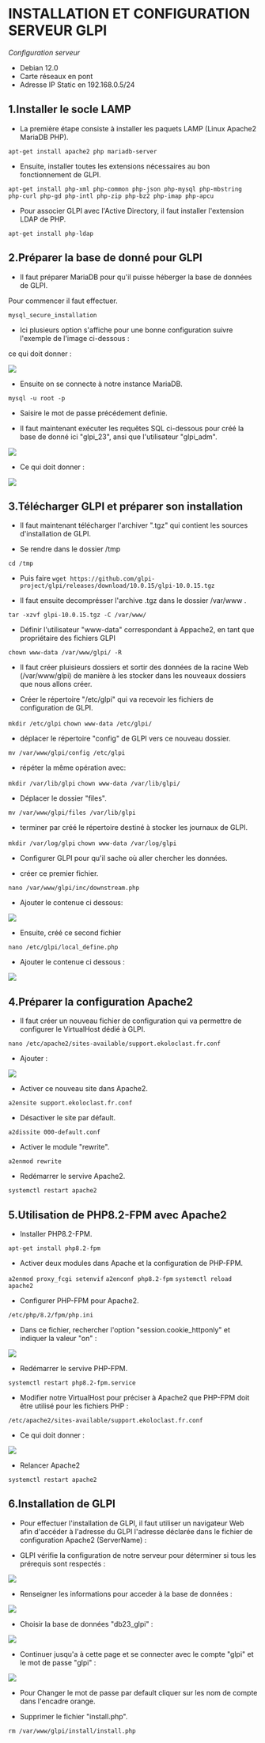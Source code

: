 # INSTALLATION ET CONFIGURATION SERVEUR GLPI
    
*Configuration serveur*
    
- Debian 12.0
- Carte réseaux en pont 
- Adresse IP Static en 192.168.0.5/24
    

## 1.Installer le socle LAMP
    
- La première étape consiste à installer les paquets LAMP (Linux Apache2 MariaDB PHP).
    
```apt-get install apache2 php mariadb-server```
    
    
- Ensuite, installer toutes les extensions nécessaires au bon fonctionnement de GLPI.
    
```apt-get install php-xml php-common php-json php-mysql php-mbstring php-curl php-gd php-intl php-zip php-bz2 php-imap php-apcu```
    
    
- Pour associer GLPI avec l'Active Directory, il faut installer l'extension LDAP de PHP.
    
```apt-get install php-ldap```
    
    
    
## 2.Préparer la base de donné pour GLPI
    
- Il faut préparer MariaDB pour qu'il puisse héberger la base de données de GLPI.
    
Pour commencer il faut effectuer.
    
```mysql_secure_installation```
    
- Ici plusieurs option s'affiche pour une bonne configuration suivre l'exemple de l'image ci-dessous :
    
ce qui doit donner :
    
![](https://github.com/WildCodeSchool/TSSR-2402-P3-G3-BuildYourInfra-Ekoloclast/blob/main/S11/Ressources%20Install%20et%20configuration%20GLPI/Securiser-MariaDB-pour-GLPI.png)
    
- Ensuite on se connecte à notre instance MariaDB.
    
```mysql -u root -p```
   
- Saisire le mot de passe précédement definie.
    
- Il faut maintenant exécuter les requêtes SQL ci-dessous pour créé la base de donné ici "glpi_23", ansi que l'utilisateur "glpi_adm".
    
![](https://github.com/WildCodeSchool/TSSR-2402-P3-G3-BuildYourInfra-Ekoloclast/blob/main/S11/Ressources%20Install%20et%20configuration%20GLPI/base_de_donner.png)
    
- Ce qui doit donner :
    
![](https://github.com/WildCodeSchool/TSSR-2402-P3-G3-BuildYourInfra-Ekoloclast/blob/main/S11/Ressources%20Install%20et%20configuration%20GLPI/Creer-base-de-donnees-GLPI.png)
    
    
## 3.Télécharger GLPI et préparer son installation
    
- Il faut maintenant télécharger l'archiver ".tgz" qui contient les sources d'installation de GLPI.
    
- Se rendre dans le dossier /tmp
    
```cd /tmp```
    
- Puis faire
```wget https://github.com/glpi-project/glpi/releases/download/10.0.15/glpi-10.0.15.tgz```
    
- Il faut ensuite decomprésser l'archive .tgz dans le dossier /var/www .
    
```tar -xzvf glpi-10.0.15.tgz -C /var/www/```
    
- Définir l'utilisateur "www-data" correspondant à Appache2, en tant que propriétaire des fichiers GLPI
    
```chown www-data /var/www/glpi/ -R```
    
- Il faut créer pluisieurs dossiers et sortir des données de la racine Web (/var/www/glpi) de manière à les stocker dans les nouveaux dossiers que nous allons créer.
    
- Créer le répertoire "/etc/glpi" qui va recevoir les fichiers de configuration de GLPI.
    
```mkdir /etc/glpi```
```chown www-data /etc/glpi/```
    
- déplacer le répertoire "config" de GLPI vers ce nouveau dossier.
    
```mv /var/www/glpi/config /etc/glpi```
    
- répéter la même opération avec:
    
```mkdir /var/lib/glpi```
```chown www-data /var/lib/glpi/```
    
- Déplacer le dossier "files".
    
```mv /var/www/glpi/files /var/lib/glpi```
    
- terminer par créé le répertoire destiné à stocker les journaux de GLPI.
    
```mkdir /var/log/glpi```
```chown www-data /var/log/glpi```
    
- Configurer GLPI pour qu'il sache où aller chercher les données.
    
- créer ce premier fichier.
    
```nano /var/www/glpi/inc/downstream.php```
    
- Ajouter le contenue ci dessous:

![](https://github.com/WildCodeSchool/TSSR-2402-P3-G3-BuildYourInfra-Ekoloclast/blob/main/S11/Ressources%20Install%20et%20configuration%20GLPI/Capture%20d%E2%80%99e%CC%81cran%202024-05-23%20a%CC%80%2013.36.26.png)
    
- Ensuite, créé ce second fichier
    
```nano /etc/glpi/local_define.php```
    
- Ajouter le contenue ci dessous :

![](https://github.com/WildCodeSchool/TSSR-2402-P3-G3-BuildYourInfra-Ekoloclast/blob/main/S11/Ressources%20Install%20et%20configuration%20GLPI/Fichier_php2.png)
    
    
## 4.Préparer la configuration Apache2
    
- Il faut créer un nouveau fichier de configuration qui va permettre de configurer le VirtualHost dédié à GLPI.
    
```nano /etc/apache2/sites-available/support.ekoloclast.fr.conf```
    
- Ajouter :
    
![](https://github.com/WildCodeSchool/TSSR-2402-P3-G3-BuildYourInfra-Ekoloclast/blob/main/S11/Ressources%20Install%20et%20configuration%20GLPI/Edition_fichier_virtualhost.png)
    
- Activer ce nouveau site dans Apache2.
    
```a2ensite support.ekoloclast.fr.conf```
    
- Désactiver le site par défault.
    
```a2dissite 000-default.conf```
    
- Activer le module "rewrite".
    
```a2enmod rewrite```
    
- Redémarrer le servive Apache2.
    
```systemctl restart apache2```
    
    
## 5.Utilisation de PHP8.2-FPM avec Apache2
    
- Installer PHP8.2-FPM.
    
```apt-get install php8.2-fpm```
    
- Activer deux modules dans Apache et la configuration de PHP-FPM.
    
```a2enmod proxy_fcgi setenvif```
```a2enconf php8.2-fpm```
```systemctl reload apache2```
    
- Configurer PHP-FPM pour Apache2.
    
```/etc/php/8.2/fpm/php.ini```
    
- Dans ce fichier, rechercher l'option "session.cookie_httponly" et indiquer la valeur "on" :
    
![](https://github.com/WildCodeSchool/TSSR-2402-P3-G3-BuildYourInfra-Ekoloclast/blob/main/S11/Ressources%20Install%20et%20configuration%20GLPI/Cookie.png)
    
- Redémarrer le servive PHP-FPM.
    
```systemctl restart php8.2-fpm.service```
    
- Modifier notre VirtualHost pour préciser à Apache2 que PHP-FPM doit être utilisé pour les fichiers PHP :
    
```/etc/apache2/sites-available/support.ekoloclast.fr.conf```
    
- Ce qui doit donner :
    
![](https://github.com/WildCodeSchool/TSSR-2402-P3-G3-BuildYourInfra-Ekoloclast/blob/main/S11/Ressources%20Install%20et%20configuration%20GLPI/Apache2-et-PHP-FPM-Exemple.png)
    
- Relancer Apache2
    
```systemctl restart apache2```
    
    
## 6.Installation de GLPI
    
- Pour effectuer l'installation de GLPI, il faut utiliser un navigateur Web afin d'accéder à l'adresse du GLPI l'adresse déclarée dans le fichier de configuration Apache2 (ServerName) :
    
- GLPI vérifie la configuration de notre serveur pour déterminer si tous les prérequis sont respectés :
    
![](https://github.com/WildCodeSchool/TSSR-2402-P3-G3-BuildYourInfra-Ekoloclast/blob/main/S11/Ressources%20Install%20et%20configuration%20GLPI/Installation-de-GLPI-Etape-3.png)
    
- Renseigner les informations pour acceder à la base de données :
    
![](https://github.com/WildCodeSchool/TSSR-2402-P3-G3-BuildYourInfra-Ekoloclast/blob/main/S11/Ressources%20Install%20et%20configuration%20GLPI/Installation-de-GLPI-Etape-4.png)
    
- Choisir la base de données "db23_glpi" :
    
![](https://github.com/WildCodeSchool/TSSR-2402-P3-G3-BuildYourInfra-Ekoloclast/blob/main/S11/Ressources%20Install%20et%20configuration%20GLPI/Installation-de-GLPI-Etape-5.png)
    
- Continuer jusqu'a à cette page et se connecter avec le compte "glpi" et le mot de passe "glpi" :
    
![](https://github.com/WildCodeSchool/TSSR-2402-P3-G3-BuildYourInfra-Ekoloclast/blob/main/S11/Ressources%20Install%20et%20configuration%20GLPI/Installation-de-GLPI-Etape-9.png)
    
- Pour Changer le mot de passe par default cliquer sur les nom de compte dans l'encadre orange.
    
- Supprimer le fichier "install.php".
    
```rm /var/www/glpi/install/install.php```
